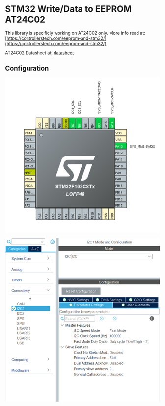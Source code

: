 # STM32 Write/Data to EEPROM AT24C02

This library is specificly working on AT24C02 only.
More info read at: [https://controllerstech.com/eeprom-and-stm32/](https://controllerstech.com/eeprom-and-stm32/)

AT24C02 Datasheet at: [datasheet](https://ww1.microchip.com/downloads/en/devicedoc/doc0180.pdf)

## Configuration

![IO](https://github.com/Ktheara/STM32/blob/main/STM32-AT24C02/config/IO.png)

![Config](https://github.com/Ktheara/STM32/blob/main/STM32-AT24C02/config/I2C.png)